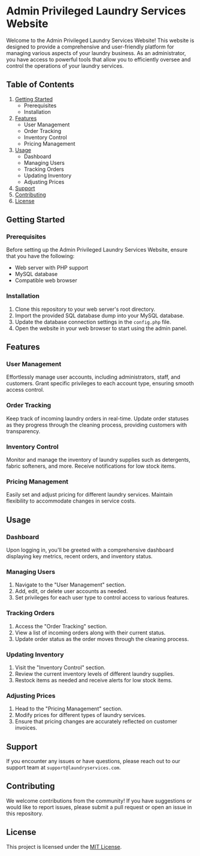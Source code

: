 # Admin Privileged Laundry Services Website

Welcome to the Admin Privileged Laundry Services Website! This website is designed to provide a comprehensive and user-friendly platform for managing various aspects of your laundry business. As an administrator, you have access to powerful tools that allow you to efficiently oversee and control the operations of your laundry services.

## Table of Contents

1. [Getting Started](#getting-started)
   - Prerequisites
   - Installation
2. [Features](#features)
   - User Management
   - Order Tracking
   - Inventory Control
   - Pricing Management
3. [Usage](#usage)
   - Dashboard
   - Managing Users
   - Tracking Orders
   - Updating Inventory
   - Adjusting Prices
4. [Support](#support)
5. [Contributing](#contributing)
6. [License](#license)

## Getting Started

### Prerequisites

Before setting up the Admin Privileged Laundry Services Website, ensure that you have the following:

- Web server with PHP support
- MySQL database
- Compatible web browser

### Installation

1. Clone this repository to your web server's root directory.
2. Import the provided SQL database dump into your MySQL database.
3. Update the database connection settings in the `config.php` file.
4. Open the website in your web browser to start using the admin panel.

## Features

### User Management

Effortlessly manage user accounts, including administrators, staff, and customers. Grant specific privileges to each account type, ensuring smooth access control.

### Order Tracking

Keep track of incoming laundry orders in real-time. Update order statuses as they progress through the cleaning process, providing customers with transparency.

### Inventory Control

Monitor and manage the inventory of laundry supplies such as detergents, fabric softeners, and more. Receive notifications for low stock items.

### Pricing Management

Easily set and adjust pricing for different laundry services. Maintain flexibility to accommodate changes in service costs.

## Usage

### Dashboard

Upon logging in, you'll be greeted with a comprehensive dashboard displaying key metrics, recent orders, and inventory status.

### Managing Users

1. Navigate to the "User Management" section.
2. Add, edit, or delete user accounts as needed.
3. Set privileges for each user type to control access to various features.

### Tracking Orders

1. Access the "Order Tracking" section.
2. View a list of incoming orders along with their current status.
3. Update order status as the order moves through the cleaning process.

### Updating Inventory

1. Visit the "Inventory Control" section.
2. Review the current inventory levels of different laundry supplies.
3. Restock items as needed and receive alerts for low stock items.

### Adjusting Prices

1. Head to the "Pricing Management" section.
2. Modify prices for different types of laundry services.
3. Ensure that pricing changes are accurately reflected on customer invoices.

## Support

If you encounter any issues or have questions, please reach out to our support team at `support@laundryservices.com`.

## Contributing

We welcome contributions from the community! If you have suggestions or would like to report issues, please submit a pull request or open an issue in this repository.

## License

This project is licensed under the [MIT License](LICENSE).
